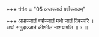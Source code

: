 +++
title = "05 अभ्राज्जातं वर्षाज्जातम्"

+++
अभ्राज्जातं वर्षाज्जातं मथो जातं दिवस्परि ।  
अथो समुद्राज्जातं कीश्मीलं नाशयामसि ॥ ५ ॥
